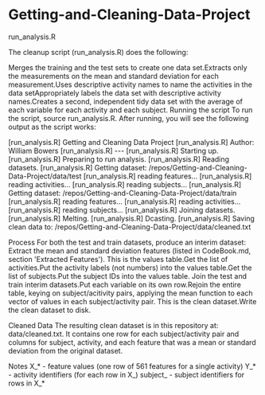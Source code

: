 # Getting-and-Cleaning-Data-Project

run_analysis.R

The cleanup script (run_analysis.R) does the following:

Merges the training and the test sets to create one data set.Extracts only the measurements on the mean and standard deviation for each measurement.Uses descriptive activity names to name the activities in the data setAppropriately labels the data set with descriptive activity names.Creates a second, independent tidy data set with the average of each variable for each activity and each subject.
Running the script
To run the script, source run_analysis.R. After running, you will see the following output as the script works:

[run_analysis.R] Getting and Cleaning Data Project 
[run_analysis.R] Author: William Bowers 
[run_analysis.R] --- 
[run_analysis.R] Starting up. 
[run_analysis.R] Preparing to run analysis. 
[run_analysis.R] Reading datasets. 
[run_analysis.R] Getting dataset: /repos/Getting-and-Cleaning-Data-Project/data/test 
[run_analysis.R]   reading features... 
[run_analysis.R]   reading activities... 
[run_analysis.R]   reading subjects... 
[run_analysis.R] Getting dataset: /repos/Getting-and-Cleaning-Data-Project/data/train 
[run_analysis.R]   reading features... 
[run_analysis.R]   reading activities... 
[run_analysis.R]   reading subjects... 
[run_analysis.R] Joining datasets. 
[run_analysis.R] Melting. 
[run_analysis.R] Dcasting. 
[run_analysis.R] Saving clean data to: /repos/Getting-and-Cleaning-Data-Project/data/cleaned.txt 

Process
For both the test and train datasets, produce an interim dataset:
Extract the mean and standard deviation features (listed in CodeBook.md, section 'Extracted Features'). This is the values table.Get the list of activities.Put the activity labels (not numbers) into the values table.Get the list of subjects.Put the subject IDs into the values table.
Join the test and train interim datasets.Put each variable on its own row.Rejoin the entire table, keying on subject/acitivity pairs, applying
 the mean function to each vector of values in each subject/activity 
pair. This is the clean dataset.Write the clean dataset to disk.

Cleaned Data
The resulting clean dataset is in this repository at: data/cleaned.txt.
 It contains one row for each subject/activity pair and columns for 
subject, activity, and each feature that was a mean or standard 
deviation from the original dataset.

Notes
X_* - feature values (one row of 561 features for a single activity)
Y_* - activity identifiers (for each row in X_)
subject_ - subject identifiers for rows in X_*
